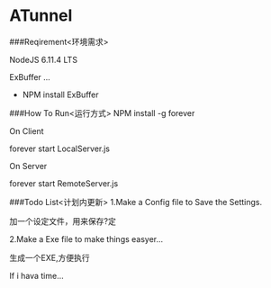 # ATunnel

###Reqirement<环境需求>

NodeJS 6.11.4 LTS

ExBuffer ...

* NPM install ExBuffer

###How To Run<运行方式>
NPM install -g forever


On Client

forever start LocalServer.js

On Server

forever start RemoteServer.js

###Todo List<计划内更新>
1.Make a Config file to Save the Settings.

加一个设定文件，用来保存?定

2.Make a Exe file to make things easyer...

生成一个EXE,方便执行

If i hava time...
